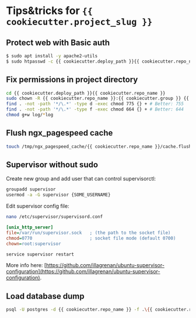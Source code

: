 # Tips&tricks for `{{ cookiecutter.project_slug }}`

## Protect web with Basic auth

```bash
$ sudo apt install -y apache2-utils
$ sudo htpasswd -c {{ cookiecutter.deploy_path }}{{ cookiecutter.repo_name }}/app/.htpasswd admin
```

## Fix permissions in project directory

```bash
cd {{ cookiecutter.deploy_path }}{{ cookiecutter.repo_name }}
sudo chown -R {{ cookiecutter.repo_name }}:{{ cookiecutter.group }} {{ cookiecutter.deploy_path }}{{ cookiecutter.repo_name }}
find . -not -path '*/\.*' -type d -exec chmod 775 {} + # Better: 755
find . -not -path '*/\.*' -type f -exec chmod 664 {} + # Better: 644
chmod g+w log/*log
```

## Flush ngx_pagespeed cache

```bash
touch /tmp/ngx_pagespeed_cache/{{ cookiecutter.repo_name }}/cache.flush
```

## Supervisor without sudo

Create new group and add user that can control supervisorctl:

```bash
groupadd supervisor
usermod -a -G supervisor {SOME_USERNAME}
```

Edit supervisor config file:

```bash
nano /etc/supervisor/supervisord.conf
```

```ini
[unix_http_server]
file=/var/run/supervisor.sock   ; (the path to the socket file)
chmod=0770                      ; socket file mode (default 0700)
chown=root:supervisor
```

```bash
service supervisor restart
```

More info here: [https://github.com/illagrenan/ubuntu-supervisor-configuration](https://github.com/illagrenan/ubuntu-supervisor-configuration).

## Load database dump

```bash
psql -U postgres -d {{ cookiecutter.repo_name }} -f .\{{ cookiecutter.repo_name }}_2016-xxx.sql
```
